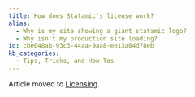 ```yaml
---
title: How does Statamic's license work?
alias:
  - Why is my site showing a giant statamic logo?
  - Why isn't my production site loading?
id: cbe048ab-93c3-44aa-9aa8-ee13a04d78eb
kb_categories:
  - Tips, Tricks, and How-Tos
---
```

Article moved to [Licensing](/licensing).